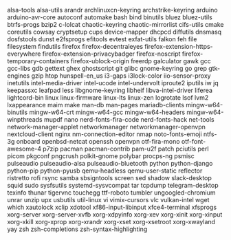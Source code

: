 alsa-tools
alsa-utils
arandr
archlinuxcn-keyring
archstrike-keyring
arduino
arduino-avr-core
autoconf
automake
bash
bind
binutils
bluez
bluez-utils
btrfs-progs
bzip2
c-lolcat
chaotic-keyring
chaotic-mirrorlist
cifs-utils
cmake
coreutils
cowsay
cryptsetup
cups
device-mapper
dhcpcd
diffutils
dnsmasq
dosfstools
dunst
e2fsprogs
efitools
evtest
exfat-utils
falkon
feh
file
filesystem
findutils
firefox
firefox-decentraleyes
firefox-extension-https-everywhere
firefox-extension-privacybadger
firefox-noscript
firefox-temporary-containers
firefox-ublock-origin
freerdp
galculator
gawk
gcc
gcc-libs
gdb
gettext
ghex
ghostscript
git
glibc
gnome-keyring
go
grep
gtk-engines
gzip
htop
hunspell-en_us
i3-gaps
i3lock-color
iio-sensor-proxy
inetutils
intel-media-driver
intel-ucode
intel-undervolt
iproute2
iputils
iw
jq
keepassxc
leafpad
less
libgnome-keyring
libheif
libva-intel-driver
liferea
lightcord-bin
linux
linux-firmware
linux-lts
linux-zen
logrotate
lsof
lvm2
lxappearance
maim
make
man-db
man-pages
mariadb-clients
mingw-w64-binutils
mingw-w64-crt
mingw-w64-gcc
mingw-w64-headers
mingw-w64-winpthreads
mupdf
nano
nerd-fonts-fira-code
nerd-fonts-hack
net-tools
network-manager-applet
networkmanager
networkmanager-openvpn
nextcloud-client
nginx
nm-connection-editor
nmap
noto-fonts-emoji
ntfs-3g
onboard
openbsd-netcat
openssh
openvpn
otf-fira-mono
otf-font-awesome-4
p7zip
pacman
pacman-contrib
pam-u2f
patch
pciutils
perl
picom
pkgconf
pngcrush
polkit-gnome
polybar
procps-ng
psmisc
pulseaudio
pulseaudio-alsa
pulseaudio-bluetooth
python
python-django
python-pip
python-pyusb
qemu-headless
qemu-user-static
reflector
ristretto
rofi
rsync
samba
sbsigntools
screen
sed
shadow
slack-desktop
squid
sudo
sysfsutils
systemd-sysvcompat
tar
tcpdump
telegram-desktop
texinfo
thunar
tigervnc
touchegg
ttf-roboto
tumbler
ungoogled-chromium
unrar
unzip
upx
usbutils
util-linux
vi
vimix-cursors
vlc
vulkan-intel
wget
which
xautolock
xclip
xdotool
xf86-input-libinput
xfce4-terminal
xfsprogs
xorg-server
xorg-server-xvfb
xorg-xdpyinfo
xorg-xev
xorg-xinit
xorg-xinput
xorg-xkill
xorg-xprop
xorg-xrandr
xorg-xset
xorg-xsetroot
xorg-xwayland
yay
zsh
zsh-completions
zsh-syntax-highlighting
